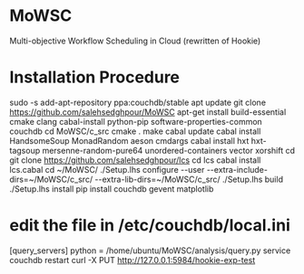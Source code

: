 # MoWSC
Multi-objective Workflow Scheduling in Cloud (rewritten of Hookie)
# Installation Procedure
sudo -s
add-apt-repository ppa:couchdb/stable
apt update
git clone https://github.com/salehsedghpour/MoWSC
apt-get install build-essential cmake clang cabal-install python-pip software-properties-common couchdb
cd MoWSC/c_src
cmake .
make
cabal update
cabal install HandsomeSoup MonadRandom aeson cmdargs
cabal install hxt hxt-tagsoup mersenne-random-pure64 unordered-containers vector xorshift
cd
git clone https://github.com/salehsedghpour/lcs
cd lcs
cabal install lcs.cabal
cd ~/MoWSC/
./Setup.lhs configure --user --extra-include-dirs=~/MoWSC/c_src/ --extra-lib-dirs=~/MoWSC/c_src/
./Setup.lhs build
./Setup.lhs install
pip install couchdb gevent matplotlib
# edit the file in /etc/couchdb/local.ini
[query_servers]
python = /home/ubuntu/MoWSC/analysis/query.py
service couchdb restart
curl -X PUT http://127.0.0.1:5984/hookie-exp-test





